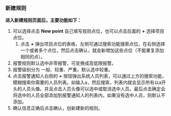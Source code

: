 ### 新建规则

**进入新建规则页面后，主要功能如下：**

1. 可以选择点击 **New point** 自己填写规则点位，也可以点击后面的 **+** 选择项目点位。
   1. 点击 **+** 弹出项目点位的表格，左侧可通过搜索功能搜索点位，在右侧选择一个或者多个点位，然后点击确认，就会新增加这些点位（不能重复添加相同的点）。
2. 报警规则默认选中非零报警，可变换成高低限报警。
3. 报警级别分为 一般、较重、严重。默认选中较重。
4. 点击报警通知人右侧的 **+** 按钮弹出系统人员列表，可以通过上方的搜索功能，模糊搜索你需要的人员列表。如输入a，然后搜索，列表内就会显示所有以a开头的人员头像。并且点击人员头像可以选中或取消选中人员。最后点击确定会将选中的人员全部添加到报警通知人的列表内。如果没有选中人员，则默认不添加。
5. 确认信息正确后点击确认，创新建新的规则。



